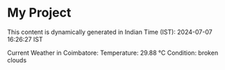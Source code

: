 # My Project

This content is dynamically generated in Indian Time (IST): 2024-07-07 16:26:27 IST


Current Weather in Coimbatore:
Temperature: 29.88 °C
Condition: broken clouds

